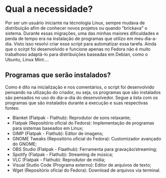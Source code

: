 <h1> Qual a necessidade? </h1>
<p> Por ser um usuário iniciante na técnologia Linux, sempre mudava de distribuição afim de conhecer novos projetos ou quando "brickava" o sistema. Durante essas migrações, uma das minhas maiores dificuldades e perda de tempo era na instalação de programas que utilizo em meu dia-a-dia. Visto isso resolvi criar esse script para automatizar essa tarefa. Ainda que o scirpt foi desenvolvido e funcione apenas no Fedora não é muito trabalhoso adaptá-lo para distribuições baseadas em Debian, como o Ubuntu, Linux Mint....</p>

<h2> Programas que serão instalados? </h2>
<p>Como é dito na inicialização e nos comentários, o script foi desenvolvido pensando na utlização do criador, ou seja, os programas que são instalados são pensados no uso do dia-a-dia do desenvolvedor. Segue a lista com os programas que são instalados durante a execução e suas respectivas fontes:


<ul>
  <li>Blanket (Flatpak - Flathub): Reprodutor de sons relaxante;</li>
  <li>Flatpak (Repositório oficial do Fedora): Implementação de programas para sistemas baseados em Linux;</li>
  <li>GIMP (Flatpak - Flathub): Editor de imagens;</li>
  <li>GNOME Tweaks (Repositório oficial do Fedora): Customizador avançado do GNOME;</li>
  <li>OBS Studio (Flatpak - Flaathub): Ferramenta para gravação/streaming;</li>
  <li>Spotify (Flatpak - Flathub): Streaming de música;</li>
  <li>VLC (Flatpak - Flathub): Reprodutor de mídia;</li>
  <li>Visual Studio Code (Programa externo): Editor de arquivos de texto;</li>
  <li>Wget (Repositório oficial do Fedora): Download de arquivos via terminal.</li>  
</ul>
</p>
